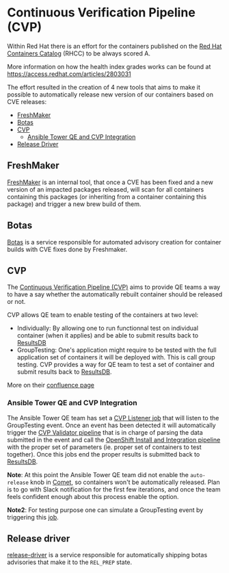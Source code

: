 # Continuous Verification Pipeline (CVP)

Within Red Hat there is an effort for the containers published on the [Red Hat Containers Catalog](https://access.redhat.com/containers/) (RHCC) to be always scored A.

More information on how the health index grades works can be found at https://access.redhat.com/articles/2803031

The effort resulted in the creation of 4 new tools that aims to make it possible to automatically release new version of our containers based on CVE releases:

  * [FreshMaker](#freshmaker)
  * [Botas](#botas)
  * [CVP](#cvp)
    * [Ansible Tower QE and CVP Integration](#ansible-tower-qe-and-cvp-integration)
  * [Release Driver](#release-driver)

## FreshMaker

[FreshMaker](https://mojo.redhat.com/docs/DOC-1155261) is an internal tool, that once a CVE has been fixed and a new version of an impacted packages released, will scan for all containers containing this packages (or inheriting from a container containing this package) and trigger a new brew build of them.

## Botas

[Botas](https://mojo.redhat.com/docs/DOC-1155261) is a service responsible for automated advisory creation for container builds with CVE fixes done by Freshmaker.

## CVP

The [Continuous Verification Pipeline (CVP)](https://docs.engineering.redhat.com/spaces/viewspace.action?key=CVP) aims to provide QE teams a way to have a say whether the automatically rebuilt container should be released or not.

CVP allows QE team to enable testing of the containers at two level:

  * Individually: By allowing one to run functionnal test on individual container (when it applies) and be able to submit results back to [ResultsDB](https://resultsdb.engineering.redhat.com/results)
  * GroupTesting: One's application might require to be tested with the full application set of containers it will be deployed with. This is call group testing. CVP provides a way for QE team to test a set of container and submit results back to [ResultsDB](https://resultsdb.engineering.redhat.com/results).

More on their [confluence page](https://docs.engineering.redhat.com/spaces/viewspace.action?key=CVP)

### Ansible Tower QE and CVP Integration

The Ansible Tower QE team has set a [CVP Listener job](http://jenkins.ansible.eng.rdu2.redhat.com/view/Tower/job/cvp-listener/) that will listen to the GroupTesting event. Once an event has been detected it will automatically trigger the [CVP Validator pipeline]() that is in charge of parsing the data submitted in the event and call the [OpenShift Install and Integration pipeline](http://jenkins.ansible.eng.rdu2.redhat.com/view/Tower/job/Pipelines/job/openshift-integration-pipeline/) with the proper set of parameters (ie. proper set of containers to test together). Once this jobs end the proper results is submitted back to [ResultsDB](https://resultsdb.engineering.redhat.com/results).

**Note**: At this point the Ansible Tower QE team did not enable the `auto-release` knob in [Comet](https://comet.engineering.redhat.com/containers/products), so containers won't be automatically released. Plan is to go with Slack notification for the first few iterations, and once the team feels confident enough about this process enable the option.

**Note2**: For testing purpose one can simulate a GroupTesting event by triggering this [job](http://jenkins.ansible.eng.rdu2.redhat.com/job/qe-sandbox/job/spredzy/job/cvp-trigger-pipeline/).

## Release driver

[release-driver](https://mojo.redhat.com/docs/DOC-1155261) is a service responsible for automatically shipping botas advisories that make it to the `REL_PREP` state.
